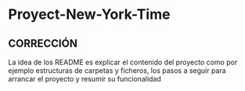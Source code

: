 # Proyect-New-York-Time

## CORRECCIÓN
La idea de los README es explicar el contenido del proyecto como por ejemplo estructuras de carpetas y
ficheros, los pasos a seguir para arrancar el proyecto y resumir su funcionalidad
 
